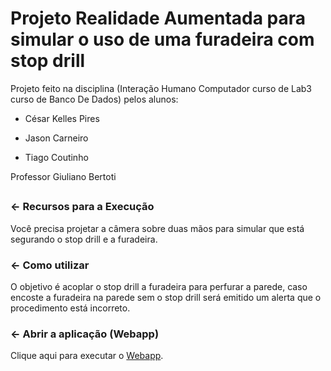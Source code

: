 # Projeto Realidade Aumentada para simular o uso de uma furadeira com stop drill 

Projeto feito na disciplina (Interação Humano Computador curso de Lab3 curso de Banco De Dados) pelos alunos:

 - César Kelles Pires

 - Jason Carneiro

 - Tiago Coutinho

Professor Giuliano Bertoti


## 

### ← Recursos para a Execução

Você precisa projetar a câmera sobre duas mãos para simular que está segurando 
o stop drill e a furadeira.

### ← Como utilizar 

O objetivo é acoplar o stop drill a furadeira para perfurar a parede,
caso encoste a furadeira na parede sem o stop drill será emitido um alerta
que o procedimento está incorreto.

### ← Abrir a aplicação (Webapp)

Clique aqui para executar o [Webapp](https://glitch.com/~coconut-ceres).

